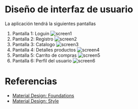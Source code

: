 # Diseño de interfaz de usuario

La aplicación tendrá la siguientes pantallas

1. Pantalla 1: Loguin
![screen1](images/Loguin.png)
2. Pantalla 2: Registro
![screen2](images/Registro.png)
3. Pantalla 3: Catalogo
![screen3](images/Vista_Catalogo.png)   
4. Pantalla 4: Detalles productos
![screen4](images/Detalles_Producto.png)  
5. Pantalla 5: Carrito de compras
![screen5](images/Carrito_compras.png)   
6. Pantalla 6: Perfil del usuario
![screen6](images/Perfil_usuario.png)





# Referencias

- [Material Design: Foundations](https://m3.material.io/foundations)
- [Material Design: Style](https://m3.material.io/styles)
